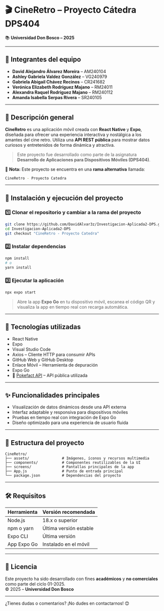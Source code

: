 # 🎬 CineRetro – Proyecto Cátedra DPS404  
📚 **Universidad Don Bosco – 2025**

---

## 👥 Integrantes del equipo

- **David Alejandro Álvarez Moreira** – AM240104  
- **Ashley Gabriela Valdez González** – VG240979  
- **Gabriela Abigail Chávez Recinos** – CR241682  
- **Verónica Elizabeth Rodríguez Majano** – RM24011  
- **Alexandra Raquel Rodríguez Majano** – RM240112  
- **Amanda Isabella Serpas Rivera** – SR240105  

---

## 📱 Descripción general

**CineRetro** es una aplicación móvil creada con **React Native** y **Expo**, diseñada para ofrecer una experiencia interactiva y nostálgica a los amantes del cine retro. Utiliza una **API REST pública** para mostrar datos curiosos y entretenidos de forma dinámica y atractiva.

> Este proyecto fue desarrollado como parte de la asignatura **Desarrollo de Aplicaciones para Dispositivos Móviles (DPS404)**.

📌 **Nota:** Este proyecto se encuentra en una **rama alternativa** llamada:  
```bash
CineRetro - Proyecto Catedra
```

---

## 🚀 Instalación y ejecución del proyecto

### 1️⃣ Clonar el repositorio y cambiar a la rama del proyecto

```bash
git clone https://github.com/DavidAlvar3z/Investigacion-Aplicada2-DPS.git
cd Investigacion-Aplicada2-DPS
git checkout "CineRetro - Proyecto Catedra"
```

### 2️⃣ Instalar dependencias

```bash
npm install
# o
yarn install
```

### 3️⃣ Ejecutar la aplicación

```bash
npx expo start
```

> Abre la app **Expo Go** en tu dispositivo móvil, escanea el código QR y visualiza la app en tiempo real con recarga automática.

---

## 🧰 Tecnologías utilizadas

- React Native  
- Expo  
- Visual Studio Code  
- Axios – Cliente HTTP para consumir APIs  
- GitHub Web y GitHub Desktop  
- Enlace Móvil – Herramienta de depuración  
- Expo Go  
- 🔗 [Pokefact API](https://www.freepublicapis.com/pokefact) – API pública utilizada  

---

## ✨ Funcionalidades principales

- Visualización de datos dinámicos desde una API externa  
- Interfaz adaptable y responsiva para dispositivos móviles  
- Pruebas en tiempo real con integración de Expo Go  
- Diseño optimizado para una experiencia de usuario fluida  

---

## 📁 Estructura del proyecto

```plaintext
CineRetro/
├── assets/               # Imágenes, íconos y recursos multimedia
├── components/           # Componentes reutilizables de la UI
├── screens/              # Pantallas principales de la app
├── App.js                # Punto de entrada principal
└── package.json          # Dependencias del proyecto
```

---

## 🛠 Requisitos

| Herramienta             | Versión recomendada     |
|-------------------------|--------------------------|
| Node.js                 | 18.x o superior          |
| npm o yarn              | Última versión estable   |
| Expo CLI                | Última versión           |
| App Expo Go             | Instalado en el móvil    |

---

## 📄 Licencia

Este proyecto ha sido desarrollado con fines **académicos** y **no comerciales** como parte del ciclo 01-2025.  
© 2025 – **Universidad Don Bosco**

---

¿Tienes dudas o comentarios? ¡No dudes en contactarnos! 😊
